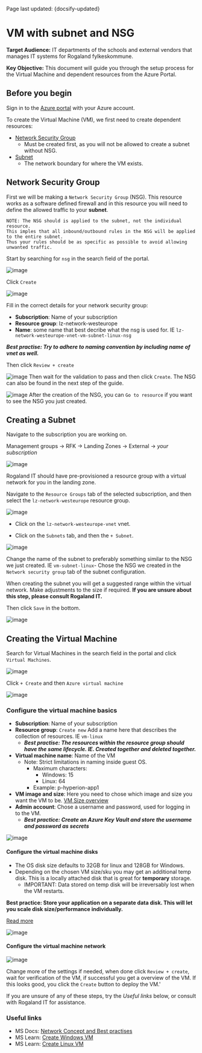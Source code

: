 Page last updated: {docsify-updated}

# VM with subnet and NSG

**Target Audience:** IT departments of the schools and external vendors that manages IT systems for Rogaland fylkeskommune.

**Key Objective:** This document will guide you through the setup process for the Virtual Machine and dependent resources from the Azure Portal.

## Before you begin

Sign in to the [Azure portal](https://portal.azure.com/) with your Azure account.

To create the Virtual Machine (VM), we first need to create dependent resources:

- [Network Security Group](https://docs.microsoft.com/en-us/azure/virtual-network/network-security-groups-overview)
  - Must be created first, as you will not be allowed to create a subnet without NSG.
- [Subnet](https://docs.microsoft.com/en-us/azure/virtual-network/virtual-network-manage-subnet#add-a-subnet)
  - The network boundary for where the VM exists.

## Network Security Group

First we will be making a `Network Security Group` (NSG). This resource works as a software defined firewall and in this resource you will need to define the allowed traffic to your **subnet**.

    NOTE: The NSG should is applied to the subnet, not the individual resource. 
    This imples that all inbound/outbound rules in the NSG will be applied to the entire subnet. 
    Thus your rules should be as specific as possible to avoid allowing unwanted traffic. 

Start by searching for `nsg` in the search field of the portal.

![image](https://user-images.githubusercontent.com/48277303/183627020-491dee9d-11ca-4b86-9546-e68168a57467.png)

Click `Create`

![image](https://user-images.githubusercontent.com/48277303/183627462-92ed6f81-e684-4a97-b745-89281773fd49.png)

Fill in the correct details for your network security group:

- **Subscription**: Name of your subscription
- **Resource group**: lz-network-westeurope
- **Name**: some name that best decribe what the nsg is used for. IE `lz-network-westeurope-vnet-vm-subnet-linux-nsg`

***Best practise: Try to adhere to naming convention by including name of vnet as well.***

Then click `Review + create`

![image](https://user-images.githubusercontent.com/48277303/183914856-53ada3e0-d92d-47df-bc14-e018ec01a8c8.png)
Then wait for the validation to pass and then click `Create`.
The NSG can also be found in the next step of the guide.


![image](https://user-images.githubusercontent.com/48277303/183914812-7259a39a-00c7-4987-9e76-f5e68f61c6eb.png)
After the creation of the NSG, you can `Go to resource` if you want to see the NSG you just created.

## Creating a Subnet

Navigate to the subscription you are working on.

Management groups -> RFK -> Landing Zones -> External -> *your subscription*

![image](https://user-images.githubusercontent.com/48277303/183623731-0d458ec9-4321-42d2-aa00-e609e8bf6944.png)

Rogaland IT should have pre-provisioned a resource group with a virtual network for you in the landing zone.

Navigate to the `Resource Groups` tab of the selected subscription, and then select the `lz-network-westeurope` resource group.

![image](https://user-images.githubusercontent.com/48277303/183624129-336fe6d4-a5f8-40e8-b909-d90c1a21c77c.png)

- Click on the `lz-network-westeurope-vnet` vnet.

- Click on the `Subnets` tab, and then the `+ Subnet`.

![image](https://user-images.githubusercontent.com/48277303/183632615-e3544b7a-d26a-49b4-9ea8-23db03fb88a6.png)

Change the name of the subnet to preferably something similar to the NSG we just created. IE `vm-subnet-linux`-
Chose the NSG we created in the `Network security group` tab of the subnet configuration.

When creating the subnet you will get a suggested range within the virtual network. Make adjustments to the size if required.
**If you are unsure about this step, please consult Rogaland IT.**

Then click `Save` in the bottom.

![image](https://user-images.githubusercontent.com/48277303/183632739-cb173561-efae-46a1-83fc-6991533c3aa9.png)

## Creating the Virtual Machine

Search for Virtual Machines in the search field in the portal and click `Virtual Machines`.

![image](https://user-images.githubusercontent.com/48277303/183652531-875de372-2853-4316-bcb1-e27d70cbaf40.png)

Click `+ Create` and then `Azure virtual machine`

![image](https://user-images.githubusercontent.com/48277303/183653083-37dca100-c8b7-4911-af79-52073d89a520.png)

### Configure the virtual machine basics

- **Subscription**: Name of your subscription
- **Resource group**: `Create new` Add a name here that describes the collection of resources. IE `vm-linux`
  - ***Best practise: The resources within the resource group should have the same lifecycle. IE. Created together and deleted together.***
- **Virtual machine name**: Name of the VM
  - Note: Strict limitations in naming inside guest OS.
    - Maximum characters:
      - Windows: 15
      - Linux: 64
    - Example: p-hyperion-app1
- **VM image and size**: Here you need to chose which image and size you want the VM to be. [VM Size overview](https://docs.microsoft.com/en-us/azure/virtual-machines/sizes)
- **Admin account**: Chose a username and password, used for logging in to the VM.
  - ***Best practice: Create an Azure Key Vault and store the username and password as secrets***

![image](https://user-images.githubusercontent.com/48277303/183914119-78c8450f-3c0c-4c4f-8a2d-d019a20ca8e7.png)


#### Configure the virtual machine disks

- The OS disk size defaults to 32GB for linux and 128GB for Windows.
- Depending on the chosen VM size/sku you may get an additional temp disk. This is a locally attached disk that is great for **temporary** storage.
  - IMPORTANT: Data stored on temp disk will be irreversably lost when the VM restarts.

**Best practice: Store your application on a separate data disk. This will let you scale disk size/performance individually.**

[Read more](https://docs.microsoft.com/en-us/azure/virtual-machines/managed-disks-overview)

![image](https://user-images.githubusercontent.com/48277303/183845432-1ca2af6d-5800-45e0-8977-dc24d401146f.png)

#### Configure the virtual machine network

![image](https://user-images.githubusercontent.com/48277303/183845750-381444d1-42ea-4b3b-99aa-11ec1dd395b7.png)

Change more of the settings if needed, when done click `Review + create`, wait for verification of the VM, if successful you get a overview of the VM. If this looks good, you click the `Create` button to deploy the VM.'

If you are unsure of any of these steps, try the *Useful links* below, or consult with Rogaland IT for assistance.

### Useful links

- MS Docs: [Network Concept and Best practises](https://docs.microsoft.com/en-us/azure/virtual-network/concepts-and-best-practices)
- MS Learn: [Create Windows VM](https://docs.microsoft.com/en-us/learn/modules/create-windows-virtual-machine-in-azure/)
- MS Learn: [Create Linux VM](https://docs.microsoft.com/en-us/learn/modules/create-linux-virtual-machine-in-azure/)
